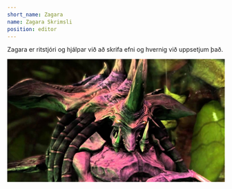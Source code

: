 ```yaml
---
short_name: Zagara
name: Zagara Skrimsli
position: editor
---
```

Zagara er ritstjóri og hjálpar við að skrifa efni og hvernig við uppsetjum það.

<div>
<img src="/assets/images/authors/Zagara.jpg" class="author_zagara"> 
</div>